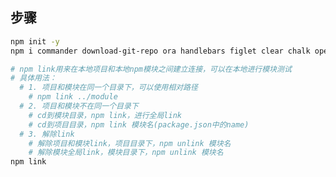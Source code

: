 <!--
 * @Author: mrzou
 * @Date: 2021-07-18 23:37:39
 * @LastEditors: mrzou
 * @LastEditTime: 2021-07-18 23:48:57
 * @Description: file content
-->
## 步骤
```bash
npm init -y
npm i commander download-git-repo ora handlebars figlet clear chalk open -s

# npm link用来在本地项目和本地npm模块之间建立连接，可以在本地进行模块测试
# 具体用法：
  # 1. 项目和模块在同一个目录下，可以使用相对路径
    # npm link ../module
  # 2. 项目和模块不在同一个目录下
    # cd到模块目录，npm link，进行全局link
    # cd到项目目录，npm link 模块名(package.json中的name)
  # 3. 解除link
    # 解除项目和模块link，项目目录下，npm unlink 模块名
    # 解除模块全局link，模块目录下，npm unlink 模块名
npm link
```

